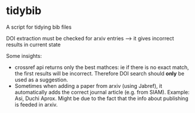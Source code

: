 # tidybib
A script for tidying bib files

DOI extraction must be checked for arxiv entries --> it gives incorrect results in current state

Some insights:

* crossref api returns only the best mathces: ie if there is no exact match, the first results will be incorrect. Therefore DOI search should **only** be used as a suggestion.
* Sometimes when adding a paper from arxiv (using Jabref), it automatically adds the correct journal article (e.g. from SIAM). Example: Asi, Duchi Aprox. Might be due to the fact that the info about publishing is feeded in arxiv.